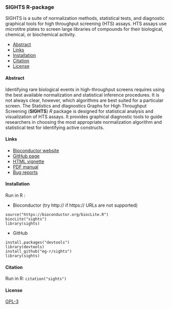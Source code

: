 ### SIGHTS R-package 
SIGHTS is a suite of normalization methods, statistical tests, and diagnostic graphical tools for high throughput screening (HTS) assays.
HTS assays use microtitre plates to screen large libraries of compounds for their biological, chemical, or biochemical activity.

* [Abstract](#abstract)
* [Links](#links)
* [Installation](#install)
* [Citation](#cite)
* [License](#license)

#### <a name="abstract"></a>Abstract

Identifying rare biological events in high-throughput screens requires using the best available normalization and statistical inference procedures. It is not always clear, however, which algorithms are best suited for a particular screen. The Statistics and dIagnostics Graphs for High Throughput Screening (**SIGHTS**) *R* package is designed for statistical analysis and visualization of HTS assays. It provides graphical diagnostic tools to guide researchers in choosing the most appropriate normalization algorithm and statistical test for identifying active constructs.

#### <a name="links"></a>Links

- [Bioconductor website](http://bioconductor.org/packages/sights/)  
- [GitHub page](https://eg-r.github.io/sights/)  
- [HTML vignette](http://bioconductor.org/packages/devel/bioc/vignettes/sights/inst/doc/sights.html)  
- [PDF manual](http://bioconductor.org/packages/devel/bioc/manuals/sights/man/sights.pdf)  
- [Bug reports](https://github.com/eg-r/sights/issues)

#### <a name="install"></a>Installation

Run in R :

- Bioconductor (try http:// if https:// URLs are not supported)
```
source("https://bioconductor.org/biocLite.R")  
biocLite("sights")  
library(sights)
```

- GitHub
```
install.packages("devtools")
library(devtools)
install_github("eg-r/sights")
library(sights)
```

#### <a name="cite"></a>Citation

Run in R: `citation("sights")`

#### <a name="license"></a>License

[GPL-3](https://raw.githubusercontent.com/eg-r/sights/master/LICENSE)

